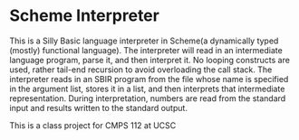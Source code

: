 # Scheme Interpreter

This is a Silly Basic language interpreter in Scheme(a dynamically typed (mostly) functional language). The interpreter will read in an intermediate language program, parse it, and then interpret it. No looping constructs are used, rather tail-end recursion to avoid overloading the call stack.
The interpreter reads in an SBIR program from the file whose name is specified in the argument list, stores it in a list, and then interprets that intermediate representation. During interpretation, numbers are read from the standard input and results written to the standard output.

This is a class project for CMPS 112 at UCSC
